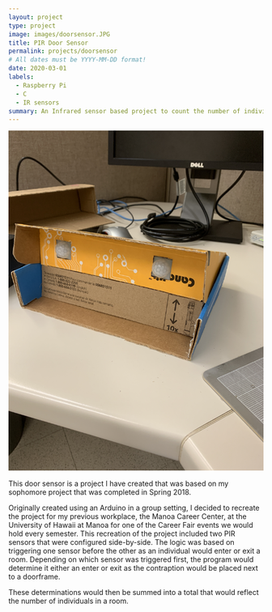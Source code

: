 ```yaml
---
layout: project
type: project
image: images/doorsensor.JPG
title: PIR Door Sensor
permalink: projects/doorsensor
# All dates must be YYYY-MM-DD format!
date: 2020-03-01
labels:
  - Raspberry Pi
  - C
  - IR sensors
summary: An Infrared sensor based project to count the number of individuals entering and exiting a room.
---
```


<img class="ui medium right floated rounded image" src="../images/doorsensor.JPG">

This door sensor is a project I have created that was based on my sophomore project that was completed in Spring 2018.

Originally created using an Arduino in a group setting, I decided to recreate the project for my previous workplace, the Manoa Career Center, at the University of Hawaii at Manoa for one of the Career Fair events we would hold every semester. This recreation of the project included two PIR sensors that were configured side-by-side. The logic was based on triggering one sensor before the other as an individual would enter or exit a room. Depending on which sensor was triggered first, the program would determine it either an enter or exit as the contraption would be placed next to a doorframe.

These determinations would then be summed into a total that would reflect the number of individuals in a room.
 
